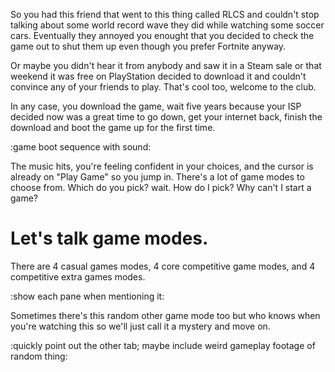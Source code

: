 So you had this friend that went to this thing called RLCS and couldn't stop talking about some world record wave they did while watching some soccer cars. Eventually they annoyed you enought that you decided to check the game out to shut them up even though you prefer Fortnite anyway.

Or maybe you didn't hear it from anybody and saw it in a Steam sale or that weekend it was free on PlayStation decided to download it and couldn't convince any of your friends to play. That's cool too, welcome to the club.

In any case, you download the game, wait five years because your ISP decided now was a great time to go down, get your internet back, finish the download and boot the game up for the first time.

:game boot sequence with sound:

The music hits, you're feeling confident in your choices, and the cursor is already on "Play Game" so you jump in. There's a lot of game modes to choose from. Which do you pick? wait. How do I pick? Why can't I start a game?

# Let's talk game modes.

There are 4 casual games modes, 4 core competitive game modes, and 4 competitive extra games modes.

:show each pane when mentioning it:

Sometimes there's this random other game mode too but who knows when you're watching this so we'll just call it a mystery and move on.

:quickly point out the other tab; maybe include weird gameplay footage of random thing:


